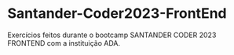 ﻿# Santander-Coder2023-FrontEnd

 Exercícios feitos durante o bootcamp SANTANDER CODER 2023 FRONTEND com a instituição ADA.
